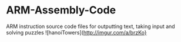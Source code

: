 # ARM-Assembly-Code
ARM instruction source code files for outputting text, taking input and solving puzzles
![hanoiTowers](http://imgur.com/a/brzKo}
